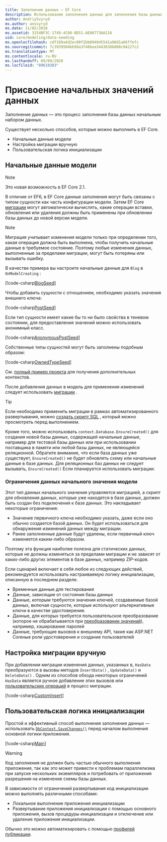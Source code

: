 ```yaml
---
title: Заполнение данных — EF Core
description: Использование заполнения данных для заполнения базы данных начальным набором данных с помощью Entity Framework Core
author: AndriySvyryd
ms.author: ansvyryd
ms.date: 11/02/2018
ms.assetid: 3154BF3C-1749-4C60-8D51-AE86773AA116
uid: core/modeling/data-seeding
ms.openlocfilehash: cdf189a4d2ec00f2bb094045541a98d1a66ffefc
ms.sourcegitcommit: 7c3939504bb9da3f46bea3443638b808c04227c2
ms.translationtype: MT
ms.contentlocale: ru-RU
ms.lasthandoff: 09/09/2020
ms.locfileid: "89619383"
---
```

# <a name="data-seeding"></a>Присвоение начальных значений данных

Заполнение данных — это процесс заполнения базы данных начальным набором данных.

Существует несколько способов, которые можно выполнить в EF Core.

* Начальные данные модели
* Настройка миграции вручную
* Пользовательская логика инициализации

## <a name="model-seed-data"></a>Начальные данные модели

> [!NOTE]
> Это новая возможность в EF Core 2.1.

В отличие от EF6, в EF Core данные заполнения могут быть связаны с типом сущности как часть конфигурации модели. Затем EF Core [миграции](xref:core/managing-schemas/migrations/index) могут автоматически вычислять, какие операции вставки, обновления или удаления должны быть применены при обновлении базы данных до новой версии модели.

> [!NOTE]
> Миграция учитывает изменения модели только при определении того, какая операция должна быть выполнена, чтобы получить начальные данные в требуемое состояние. Поэтому любые изменения данных, выполненные за пределами миграции, могут быть потеряны или вызывать ошибку.

В качестве примера вы настроите начальные данные для `Blog` в `OnModelCreating` :

[!code-csharp[BlogSeed](../../../samples/core/Modeling/DataSeeding/DataSeedingContext.cs?name=BlogSeed)]

Чтобы добавить сущности с отношением, необходимо указать значения внешнего ключа:

[!code-csharp[PostSeed](../../../samples/core/Modeling/DataSeeding/DataSeedingContext.cs?name=PostSeed)]

Если тип сущности имеет какие бы то ни было свойства в теневом состоянии, для предоставления значений можно использовать анонимный класс.

[!code-csharp[AnonymousPostSeed](../../../samples/core/Modeling/DataSeeding/DataSeedingContext.cs?name=AnonymousPostSeed)]

Собственные типы сущностей могут быть заполнены подобным образом:

[!code-csharp[OwnedTypeSeed](../../../samples/core/Modeling/DataSeeding/DataSeedingContext.cs?name=OwnedTypeSeed)]

См. [полный пример проекта](https://github.com/dotnet/EntityFramework.Docs/tree/master/samples/core/Modeling/DataSeeding) для получения дополнительных контекстов.

После добавления данных в модель для применения изменений следует использовать [миграции](xref:core/managing-schemas/migrations/index) .

> [!TIP]
> Если необходимо применить миграции в рамках автоматизированного развертывания, можно [создать скрипт SQL](xref:core/managing-schemas/migrations/index#generate-sql-scripts) , который можно просмотреть перед выполнением.

Кроме того, можно использовать `context.Database.EnsureCreated()` для создания новой базы данных, содержащей начальные данные, например для тестовой базы данных или при использовании поставщика в памяти или любой базы данных, не являющейся реляционной. Обратите внимание, что если база данных уже существует, `EnsureCreated()` не будет обновлять схему или начальные данные в базе данных. Для реляционных баз данных не следует вызывать, `EnsureCreated()` Если планируется использовать миграции.

### <a name="limitations-of-model-seed-data"></a>Ограничения данных начального значения модели

Этот тип данных начального значения управляется миграцией, а скрипт для обновления данных, которые уже находятся в базе данных, должен быть создан без подключения к базе данных. Это накладывает некоторые ограничения:

* Значение первичного ключа необходимо указать, даже если оно обычно создается базой данных. Он будет использоваться для обнаружения изменений данных между миграции.
* Ранее заполненные данные будут удалены, если первичный ключ изменяется каким-либо образом.

Поэтому эта функция наиболее полезна для статических данных, которые не должны изменяться за пределами миграции и не зависят от каких-либо других элементов в базе данных, например ZIP-кодов.

Если сценарий включает в себя любое из следующих действий, рекомендуется использовать настраиваемую логику инициализации, описанную в последнем разделе.

* Временные данные для тестирования
* Данные, зависящие от состояния базы данных
* Данные, которым требуются значения ключей, создаваемые базой данных, включая сущности, которые используют альтернативные ключи в качестве удостоверения.
* Данные, для которых требуется пользовательское преобразование (которое не обрабатывается при [преобразовании значений](xref:core/modeling/value-conversions)), например, хэширование паролей
* Данные, требующие вызовов к внешнему API, такие как ASP.NET Coreные роли удостоверения и создание пользователей

## <a name="manual-migration-customization"></a>Настройка миграции вручную

При добавлении миграции изменения данных, указанных в, `HasData` преобразуются в вызовы методов `InsertData()` , `UpdateData()` и `DeleteData()` . Одним из способов обхода некоторых ограничений `HasData` является ручное добавление этих вызовов или [пользовательских операций](xref:core/managing-schemas/migrations/operations) в процесс миграции.

[!code-csharp[CustomInsert](../../../samples/core/Modeling/DataSeeding/Migrations/20181102235626_Initial.cs?name=CustomInsert)]

## <a name="custom-initialization-logic"></a>Пользовательская логика инициализации

Простой и эффективный способ выполнения заполнения данных — использовать [`DbContext.SaveChanges()`](xref:core/saving/index) перед началом выполнения основной логики приложения.

[!code-csharp[Main](../../../samples/core/Modeling/DataSeeding/Program.cs?name=CustomSeeding)]

> [!WARNING]
> Код заполнения не должен быть частью обычного выполнения приложения, так как это может привести к проблемам параллелизма при запуске нескольких экземпляров и потребовать от приложения разрешения на изменение схемы базы данных.

В зависимости от ограничений развертывания код инициализации можно выполнять различными способами:

* Локальное выполнение приложения инициализации
* Развертывание приложения инициализации с помощью основного приложения, вызов процедуры инициализации и отключение или удаление приложения инициализации.

Обычно это можно автоматизировать с помощью [профилей публикации](/aspnet/core/host-and-deploy/visual-studio-publish-profiles).
